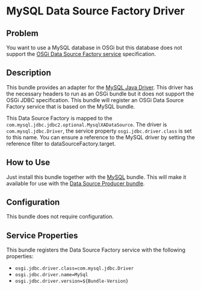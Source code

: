 # MySQL Data Source Factory Driver
## Problem
You want to use a MySQL database in OSGi but this database does not support the
[OSGi Data Source Factory service][1] specification.

## Description
This bundle provides an adapter for the [MySQL Java Driver][2]. This driver has the 
necessary headers to run as an OSGi bundle but it does not support the OSGi
JDBC specification. This bundle will register an OSGi Data Source Factory service
that is based on the MySQL bundle.

This Data Source Factory is mapped to the `com.mysql.jdbc.jdbc2.optional.MysqlXADataSource`. 
The driver is `com.mysql.jdbc.Driver`, the service property `osgi.jdbc.driver.class` is set to this 
name. You can ensure a reference to the MySQL driver by setting the reference filter to dataSourceFactory.target.
 
## How to Use
Just install this bundle together with the [MySQL][2] bundle. This will make it available for
use with the [Data Source Producer bundle][3]. 

## Configuration
This bundle does not require configuration.

## Service Properties
This bundle registers the Data Source Factory service with the following properties:

* `osgi.jdbc.driver.class=com.mysql.jdbc.Driver`
* `osgi.jdbc.driver.name=MySql`
* `osgi.jdbc.driver.version=${Bundle-Version}`

    
[1]: http://www.osgi.org/javadoc/r4v42/org/osgi/service/jdbc/DataSourceFactory.html
[2]: http://repo.jpm4j.org/#!/p/osgi/com.mysql.jdbc
[3]: http://repo.jpm4j.org/#!/p/osgi/enRoute.jdbc.dsp